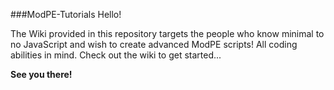 ###ModPE-Tutorials
Hello!

The Wiki provided in this repository targets the people who know minimal to no JavaScript and wish to create advanced ModPE scripts! All coding abilities in mind. Check out the wiki to get started...

**See you there!**
